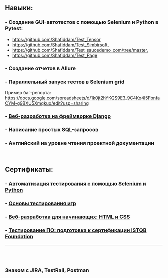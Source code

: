 ## Навыки:
### - Создание GUI-автотестов с помощью Selenium и Python в Pytest: 
- https://github.com/Shafiddam/Test_Tensor, 
- https://github.com/Shafiddam/Test_Simbirsoft,
- https://github.com/Shafiddam/Test_saucedemo_com/tree/master,
- https://github.com/Shafiddam/Test_Page
### - Cоздание отчетов в Allure 
### - Параллельный запуск тестов в Selenium grid  
Пример баг-репорта: https://docs.google.com/spreadsheets/d/1k0jt2hYKQS9E3_9C4Ko4I5FbnfaCYM-g9BXU5Xmqkuo/edit?usp=sharing  


### - [Веб-разработка на фреймворке Django](https://github.com/Shafiddam/DJango_02122021/tree/master)
### - Написание простых SQL-запросов
### - Английский на уровне чтения проектной документации
<br>

## Сертификаты:
### - [Автоматизация тестирования с помощью Selenium и Python](https://stepik.org/certificate/95831e9f5dc8ebd9509b839678dfe3ff7835b27d.pdf)
### - [Основы тестирования игр](https://stepik.org/cert/1436950)
### - [Веб-разработка для начинающих: HTML и CSS](https://stepik.org/certificate/cb0e54a96a42de8b5bbff52bb16e65fd0af5701b.pdf)
### - [Тестирование ПО: подготовка к сертификации ISTQB Foundation](https://stepik.org/cert/1027568)

___________________________________________________________________
<br><br>
### Знаком с JIRA, TestRail, Postman
<br><br><br><br>
